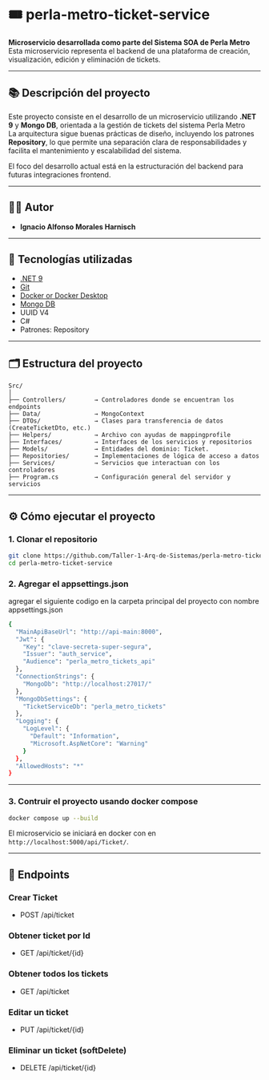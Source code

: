 # 🎟️ perla-metro-ticket-service

**Microservicio desarrollada como parte del Sistema SOA de Perla Metro**  
Esta microservicio representa el backend de una plataforma de creación, visualización, edición y eliminación de tickets. 

---

## 📚 Descripción del proyecto

Este proyecto consiste en el desarrollo de un microservicio utilizando **.NET 9** y **Mongo DB**, orientada a la gestión de tickets del sistema Perla Metro  
La arquitectura sigue buenas prácticas de diseño, incluyendo los patrones **Repository**, lo que permite una separación clara de responsabilidades y facilita el mantenimiento y escalabilidad del sistema.

El foco del desarrollo actual está en la estructuración del backend para futuras integraciones frontend.

---

## 🧑‍💻 Autor

- **Ignacio Alfonso Morales Harnisch**
---

## 🧱 Tecnologías utilizadas

- [.NET 9](https://learn.microsoft.com/en-us/dotnet/core/whats-new/dotnet-9)
- [Git](https://git-scm.com/)
- [Docker or Docker Desktop](https://docs.docker.com/)
- [Mongo DB](https://www.mongodb.com/)
- UUID V4
- C#
- Patrones: Repository

---

## 🗂️ Estructura del proyecto

```
Src/
│
├── Controllers/        → Controladores donde se encuentran los endpoints
├── Data/               → MongoContext
├── DTOs/               → Clases para transferencia de datos (CreateTicketDto, etc.)
├── Helpers/            → Archivo con ayudas de mappingprofile
├── Interfaces/         → Interfaces de los servicios y repositorios
├── Models/             → Entidades del dominio: Ticket.
├── Repositories/       → Implementaciones de lógica de acceso a datos
├── Services/           → Servicios que interactuan con los controladores
├── Program.cs          → Configuración general del servidor y servicios
```

---

## ⚙️ Cómo ejecutar el proyecto

### 1. Clonar el repositorio

```bash
git clone https://github.com/Taller-1-Arq-de-Sistemas/perla-metro-ticket-service.git
cd perla-metro-ticket-service
```

### 2. Agregar el appsettings.json

agregar el siguiente codigo en la carpeta principal del proyecto con nombre appsettings.json
```bash
{
  "MainApiBaseUrl": "http://api-main:8000",
  "Jwt": {
    "Key": "clave-secreta-super-segura", 
    "Issuer": "auth_service",
    "Audience": "perla_metro_tickets_api"
  },
  "ConnectionStrings": {
    "MongoDb": "http://localhost:27017/"
  },
  "MongoDbSettings": {
    "TicketServiceDb": "perla_metro_tickets"
  },
  "Logging": {
    "LogLevel": {
      "Default": "Information",
      "Microsoft.AspNetCore": "Warning"
    }
  },
  "AllowedHosts": "*"
}

```
---

### 3. Contruir el proyecto usando docker compose

```bash
docker compose up --build
```

El microservicio se iniciará en docker con en `http://localhost:5000/api/Ticket/`.

---

## 📖 Endpoints
### Crear Ticket

- POST /api/ticket

### Obtener ticket por Id

- GET /api/ticket/{id}

### Obtener todos los tickets

- GET /api/ticket

### Editar un ticket

- PUT /api/ticket/{id}

### Eliminar un ticket (softDelete)

- DELETE /api/ticket/{id}

